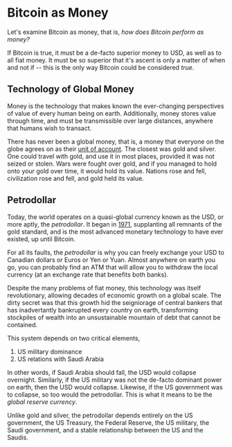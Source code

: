 # Bitcoin as Money

Let's examine Bitcoin as money, that is,
 *how does Bitcoin perform as money?*

If Bitcoin is true, it must be a de-facto superior
 money to USD, as well as to all fiat money.
It must be so superior that it's ascent is
 only a matter of when and not if -- this is
 the only way Bitcoin could be considered *true*.

## Technology of Global Money 

Money is the technology that makes known the
 ever-changing perspectives of value of every
 human being on earth.
Additionally, money stores value through time,
 and must be transmissible over large distances,
 anywhere that humans wish to transact.

There has never been a global money,
 that is, a money that everyone on the
 globe agrees on as their 
 [unit of account](unit-of-account.md).
The closest was gold and silver.
 One could travel with gold, and use it
 in most places, provided it was not seized
 or stolen.
Wars were fought over gold,
 and if you managed to hold onto your
 gold over time, it would hold its value.
Nations rose and fell,
 civilization rose and fell,
 and gold held its value.

## Petrodollar

Today, the world operates on a quasi-global
 currency known as the USD, or more aptly,
 the *petrodollar*.
It began in 
 [1971](https://wtfhappenedin1971.com/),
 supplanting all remnants of the gold standard,
 and is the most advanced monetary technology
 to have ever existed, up until Bitcoin.

For all its faults,
 the *petrodollar* is why you can freely exchange
 your USD to Canadian dollars or Euros or Yen
 or Yuan. 
Almost anywhere on earth you go,
 you can probably find an ATM that will 
 allow you to withdraw the local currency
 (at an exchange rate that benefits both banks).

Despite the many problems of fiat money,
 this technology was itself revolutionary,
 allowing decades of economic growth
 on a global scale.
The dirty secret was that this growth
 hid the seigniorage of central bankers
 that has inadvertantly bankrupted
 every country on earth,
 transforming stockpiles of wealth into an unsustainable
 mountain of debt that cannot be contained.

This system depends on two critical elements,

1. US military dominance
2. US relations with Saudi Arabia

In other words, if Saudi Arabia should fall,
 the USD would collapse overnight.
Similarly, if the US military was not the de-facto
 dominant power on earth, then the USD would collapse.
Likewise, if the US government was to collapse, 
 so too would the petrodollar.
This is what it means to be the *global reserve currency*.

Unlike gold and silver, the petrodollar
 depends entirely on the US government, the US Treasury,
 the Federal Reserve, the US military, the Saudi government,
 and a stable relationship between the US and the Saudis.



